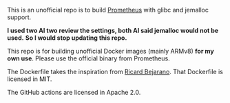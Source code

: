 This is an unofficial repo is to build [Prometheus](https://github.com/prometheus/prometheus) with glibc and jemalloc support.

**I used two AI two review the settings, both AI said jemalloc would not be used.**
**So I would stop updating this repo.**

This repo is for building unofficial Docker images (mainly ARMv8) **for my own use**.
Please use the official binary from Prometheus.

The Dockerfile takes the inspiration from [Ricard Bejarano](https://github.com/ricardbejarano/prometheus/).
That Dockerfile is licensed in MIT.

The GitHub actions are licensed in Apache 2.0.
